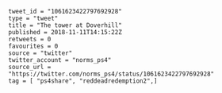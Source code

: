 ```
tweet_id = "1061623422797692928"
type = "tweet"
title = "The tower at Doverhill"
published = 2018-11-11T14:15:22Z
retweets = 0
favourites = 0
source = "twitter"
twitter_account = "norms_ps4"
source_url = "https://twitter.com/norms_ps4/status/1061623422797692928"
tag = [ "ps4share", "reddeadredemption2",]
```

<p class='image'><img src='http://mnf.m17s.net/2018/11/11/Druk38ZX4AE9ePv.jpg' alt=''></p>

